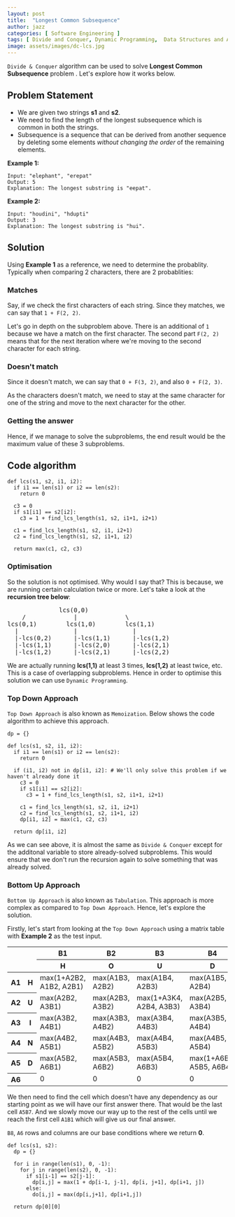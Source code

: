 ```yaml
---
layout: post
title:  "Longest Common Subsequence"
author: jazz
categories: [ Software Engineering ]
tags: [ Divide and Conquer, Dynamic Programming,  Data Structures and Algorithm ]
image: assets/images/dc-lcs.jpg
---
```


`Divide & Conquer` algorithm can be used to solve **Longest Common Subsequence** problem . Let's explore how it works below.

## Problem Statement

- We are given two strings **s1** and **s2**.
- We need to find the length of the longest subsequence which is common in both the strings.
- Subsequence is a sequence that can be derived from another sequence by deleting some elements *without changing the order* of the remaining elements.

**Example 1:**

```text
Input: "elephant", "erepat"
Output: 5
Explanation: The longest substring is "eepat".
```

**Example 2:**

```text
Input: "houdini", "hdupti"
Output: 3
Explanation: The longest substring is "hui".
```

## Solution

Using **Example 1** as a reference, we need to determine the probablity. Typically when comparing 2 characters, there are 2 probablities:

### Matches

Say, if we check the first characters of each string. Since they matches, we can say that `1 + F(2, 2)`.

Let's go in depth on the subproblem above. There is an additional of `1` because we have a match on the first character. The second part `F(2, 2)` means that for the next iteration where we're moving to the second character for each string.

### Doesn't match

Since it doesn't match, we can say that `0 + F(3, 2)`, and also `0 + F(2, 3)`.

As the characters doesn't match, we need to stay at the same character for one of the string and move to the next character for the other.

### Getting the answer

Hence, if we manage to solve the subproblems, the end result would be the maximum value of these 3 subproblems.

## Code algorithm

```py3
def lcs(s1, s2, i1, i2):
  if i1 == len(s1) or i2 == len(s2):
    return 0

  c3 = 0
  if s1[i1] == s2[i2]:
    c3 = 1 + find_lcs_length(s1, s2, i1+1, i2+1)

  c1 = find_lcs_length(s1, s2, i1, i2+1)
  c2 = find_lcs_length(s1, s2, i1+1, i2)

  return max(c1, c2, c3)
```

### Optimisation

So the solution is not optimised. Why would I say that? This is because, we are running certain calculation twice or more. Let's take a look at the **recursion tree below**:

<pre class="p-5 text-white bg-dark">
              lcs(0,0)
    /             |             \
lcs(0,1)        lcs(1,0)        lcs(1,1)
  |               |               |
  |-lcs(0,2)      |-lcs(1,1)      |-lcs(1,2)
  |-lcs(1,1)      |-lcs(2,0)      |-lcs(2,1)
  |-lcs(1,2)      |-lcs(2,1)      |-lcs(2,2)
</pre>

We are actually running **lcs(1,1)** at least 3 times, **lcs(1,2)** at least twice, etc. This is a case of overlapping subproblems. Hence in order to optimise this solution we can use `Dynamic Programming`.

### Top Down Approach

`Top Down Approach` is also known as `Memoization`. Below shows the code algorithm to achieve this approach.

```py3
dp = {}

def lcs(s1, s2, i1, i2):
  if i1 == len(s1) or i2 == len(s2):
    return 0

  if (i1, i2) not in dp[i1, i2]: # We'll only solve this problem if we haven't already done it
    c3 = 0
    if s1[i1] == s2[i2]:
      c3 = 1 + find_lcs_length(s1, s2, i1+1, i2+1)

    c1 = find_lcs_length(s1, s2, i1, i2+1)
    c2 = find_lcs_length(s1, s2, i1+1, i2)
    dp[i1, i2] = max(c1, c2, c3)

  return dp[i1, i2]
```

As we can see above, it is almost the same as `Divide & Conquer` except for the additonal variable to store already-solved subproblems. This would ensure that we don't run the recursion again to solve something that was already solved.

### Bottom Up Approach

`Bottom Up Approach` is also known as `Tabulation`. This approach is more complex as compared to `Top Down Approach`. Hence, let's explore the solution.

Firstly, let's start from looking at the `Top Down Approach` using a matrix table with **Example 2** as the test input.

<div class="table-responsive">
  <table class="table table-dark table-striped table-sm table-bordered">
    <thead>
      <tr>
        <th rowspan="2" colspan="2"></th>
        <th>B1</th>
        <th>B2</th>
        <th>B3</th>
        <th>B4</th>
        <th>B5</th>
        <th>B6</th>
        <th>B7</th>
        <th>B8</th>
      </tr>
      <tr>
        <th>H</th>
        <th>O</th>
        <th>U</th>
        <th>D</th>
        <th>I</th>
        <th>N</th>
        <th>I</th>
        <th></th>
      </tr>
    </thead>
    <tbody>
      <tr>
        <th>A1</th>
        <th>H</th>
        <td class="bg-success">max(1+A2B2, A1B2, A2B1)</td>
        <td>max(A1B3, A2B2)</td>
        <td>max(A1B4, A2B3)</td>
        <td>max(A1B5, A2B4)</td>
        <td>max(A1B6, A2B5)</td>
        <td>max(A1B7, A2B6)</td>
        <td>max(A1B8, A2B7)</td>
        <td>0</td>
      </tr>
      <tr>
        <th>A2</th>
        <th>U</th>
        <td>max(A2B2, A3B1)</td>
        <td>max(A2B3, A3B2)</td>
        <td>max(1+A3K4, A2B4, A3B3)</td>
        <td>max(A2B5, A3B4)</td>
        <td>max(A2B6, A3B5)</td>
        <td>max(A2B7, A3B6)</td>
        <td>max(A2B8, A3B7)</td>
        <td>0</td>
      </tr>
      <tr>
        <th>A3</th>
        <th>I</th>
        <td>max(A3B2, A4B1)</td>
        <td>max(A3B3, A4B2)</td>
        <td>max(A3B4, A4B3)</td>
        <td>max(A3B5, A4B4)</td>
        <td>max(1+A4B6, A3B6, A4B5)</td>
        <td>max(A3B7, A4B6)</td>
        <td>max(A3B8, A4B7)</td>
        <td>0</td>
      </tr>
      <tr>
        <th>A4</th>
        <th>N</th>
        <td>max(A4B2, A5B1)</td>
        <td>max(A4B3, A5B2)</td>
        <td>max(A4B4, A5B3)</td>
        <td>max(A4B5, A5B4)</td>
        <td>max(A4B6, A5B5)</td>
        <td>max(1+A5B7, A4B7, A5B6)</td>
        <td>max(A4B8, A5B7)</td>
        <td>0</td>
      </tr>
      <tr>
        <th>A5</th>
        <th>D</th>
        <td>max(A5B2, A6B1)</td>
        <td>max(A5B3, A6B2)</td>
        <td>max(A5B4, A6B3)</td>
        <td>max(1+A6B5, A5B5, A6B4)</td>
        <td>max(A5B6, A6B5)</td>
        <td>max(A5B7, A6B6)</td>
        <td class="bg-info">max(A5B8, A6B7)</td>
        <td>0</td>
      </tr>
      <tr>
        <th>A6</th>
        <th></th>
        <td>0</td>
        <td>0</td>
        <td>0</td>
        <td>0</td>
        <td>0</td>
        <td>0</td>
        <td>0</td>
        <td>0</td>
      </tr>
    </tbody>
  </table>
</div>

We then need to find the cell which doesn't have any dependency as our starting point as we will have our first answer there. That would be the last cell `A5B7`. And we slowly move our way up to the rest of the cells until we reach the first cell `A1B1` which will give us our final answer.

`B8`, `A6` rows and columns are our base conditions where we return **0**.

```py3
def lcs(s1, s2):
  dp = {}

  for i in range(len(s1), 0, -1):
    for j in range(len(s2), 0, -1):
      if s1[i-1] == s2[j-1]:
        dp[i,j] = max(1 + dp[i-1, j-1], dp[i, j+1], dp[i+1, j])
      else:
        do[i,j] = max(dp[i,j+1], dp[i+1,j])

  return dp[0][0]
```
